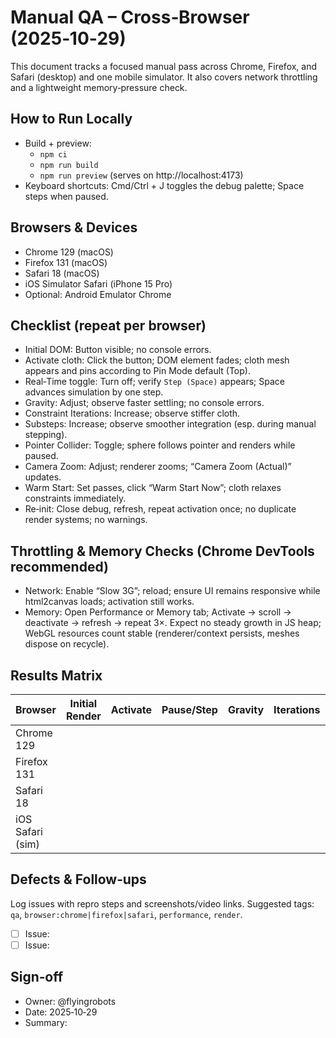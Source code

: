 # Manual QA – Cross‑Browser (2025‑10‑29)

This document tracks a focused manual pass across Chrome, Firefox, and Safari (desktop) and one mobile simulator. It also covers network throttling and a lightweight memory‑pressure check.

## How to Run Locally

- Build + preview:
  - `npm ci`
  - `npm run build`
  - `npm run preview` (serves on http://localhost:4173)
- Keyboard shortcuts: Cmd/Ctrl + J toggles the debug palette; Space steps when paused.

## Browsers & Devices

- Chrome 129 (macOS)
- Firefox 131 (macOS)
- Safari 18 (macOS)
- iOS Simulator Safari (iPhone 15 Pro)
- Optional: Android Emulator Chrome

## Checklist (repeat per browser)

- Initial DOM: Button visible; no console errors.
- Activate cloth: Click the button; DOM element fades; cloth mesh appears and pins according to Pin Mode default (Top).
- Real‑Time toggle: Turn off; verify `Step (Space)` appears; Space advances simulation by one step.
- Gravity: Adjust; observe faster settling; no console errors.
- Constraint Iterations: Increase; observe stiffer cloth.
- Substeps: Increase; observe smoother integration (esp. during manual stepping).
- Pointer Collider: Toggle; sphere follows pointer and renders while paused.
- Camera Zoom: Adjust; renderer zooms; “Camera Zoom (Actual)” updates.
- Warm Start: Set passes, click “Warm Start Now”; cloth relaxes constraints immediately.
- Re‑init: Close debug, refresh, repeat activation once; no duplicate render systems; no warnings.

## Throttling & Memory Checks (Chrome DevTools recommended)

- Network: Enable “Slow 3G”; reload; ensure UI remains responsive while html2canvas loads; activation still works.
- Memory: Open Performance or Memory tab; Activate → scroll → deactivate → refresh → repeat 3×. Expect no steady growth in JS heap; WebGL resources count stable (renderer/context persists, meshes dispose on recycle).

## Results Matrix

| Browser | Initial Render | Activate | Pause/Step | Gravity | Iterations | Substeps | Pointer Overlay | Zoom (Actual) | Warm Start | Re‑init | Throttle | Memory | Notes |
| --- | --- | --- | --- | --- | --- | --- | --- | --- | --- | --- | --- | --- | --- |
| Chrome 129 |  |  |  |  |  |  |  |  |  |  |  |  |  |
| Firefox 131 |  |  |  |  |  |  |  |  |  |  |  |  |  |
| Safari 18 |  |  |  |  |  |  |  |  |  |  |  |  |  |
| iOS Safari (sim) |  |  |  |  |  |  |  |  |  |  |  |  |  |

## Defects & Follow‑ups

Log issues with repro steps and screenshots/video links. Suggested tags: `qa`, `browser:chrome|firefox|safari`, `performance`, `render`.

- [ ] Issue: 
- [ ] Issue: 

## Sign‑off

- Owner: @flyingrobots
- Date: 2025‑10‑29
- Summary: 
